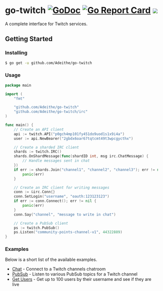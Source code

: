 # go-twitch [![GoDoc](https://godoc.org/github.com/Adeithe/go-twitch?status.svg)](https://godoc.org/github.com/Adeithe/go-twitch) [![Go Report Card](https://goreportcard.com/badge/github.com/Adeithe/go-twitch)](https://goreportcard.com/report/github.com/Adeithe/go-twitch) ![](https://github.com/Adeithe/go-twitch/actions/workflows/ci.yml/badge.svg?branch=master)

A complete interface for Twitch services.

## Getting Started

### Installing

```sh
$ go get -u github.com/Adeithe/go-twitch
```

### Usage

```go
package main

import (
	"fmt"

	"github.com/Adeithe/go-twitch"
	"github.com/Adeithe/go-twitch/irc"
)

func main() {
	// Create an API client
	api := twitch.API("p0gch4mp101fy451do9uod1s1x9i4a")
	user := api.NewBearer("2gbdx6oar67tqtcmt49t3wpcgycthx")

	// Create a sharded IRC client
	shards := twitch.IRC()
	shards.OnShardMessage(func(shardID int, msg irc.ChatMessage) {
		// Handle messages sent in chat
	})
	if err := shards.Join("channel1", "channel2", "channel3"); err != nil {
		panic(err)
	}

	// Create an IRC client for writing messages
	conn := &irc.Conn{}
	conn.SetLogin("username", "oauth:123123123")
	if err := conn.Connect(); err != nil {
		panic(err)
	}
	conn.Say("channel", "message to write in chat")

	// Create a PubSub client
	ps := twitch.PubSub()
	ps.Listen("community-points-channel-v1", 44322889)
}
```

### Examples

Below is a short list of the available examples.

 - [Chat](https://github.com/Adeithe/go-twitch/tree/master/.examples/chat) - Connect to a Twitch channels chatroom
 - [PubSub](https://github.com/Adeithe/go-twitch/tree/master/.examples/pubsub) - Listen to various PubSub topics for a Twitch channel
 - [Get Users](https://github.com/Adeithe/go-twitch/tree/master/.examples/getusers) - Get up to 100 users by their username and see if they are live